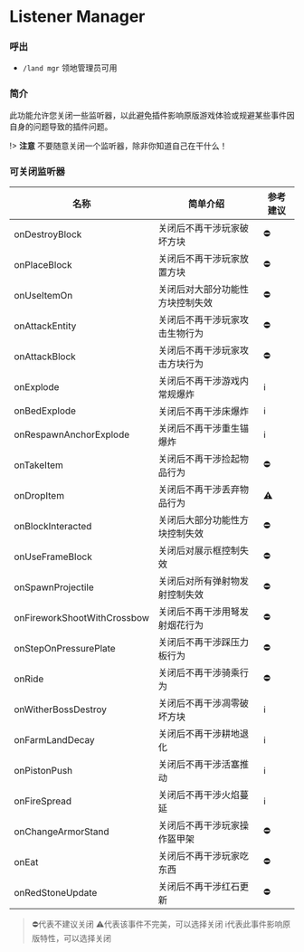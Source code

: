 # Listener Manager

### 呼出
 - `/land mgr` 领地管理员可用

### 简介
此功能允许您关闭一些监听器，以此避免插件影响原版游戏体验或规避某些事件因自身的问题导致的插件问题。

!> **注意** 不要随意关闭一个监听器，除非你知道自己在干什么！

### 可关闭监听器

名称 | 简单介绍 | 参考建议
-|-|-
onDestroyBlock | 关闭后不再干涉玩家破坏方块 | ⛔
onPlaceBlock | 关闭后不再干涉玩家放置方块 | ⛔
onUseItemOn | 关闭后对大部分功能性方块控制失效 | ⛔
onAttackEntity | 关闭后不再干涉玩家攻击生物行为 | ⛔
onAttackBlock | 关闭后不再干涉玩家攻击方块行为 | ⛔
onExplode | 关闭后不再干涉游戏内常规爆炸 | ℹ️
onBedExplode | 关闭后不再干涉床爆炸 | ℹ️
onRespawnAnchorExplode | 关闭后不再干涉重生锚爆炸 | ℹ️
onTakeItem | 关闭后不再干涉捡起物品行为 | ⛔
onDropItem | 关闭后不再干涉丢弃物品行为 | ⚠️
onBlockInteracted | 关闭后大部分功能性方块控制失效 | ⛔
onUseFrameBlock | 关闭后对展示框控制失效 | ⛔
onSpawnProjectile | 关闭后对所有弹射物发射控制失效 | ⛔
onFireworkShootWithCrossbow | 关闭后不再干涉用弩发射烟花行为 | ⛔
onStepOnPressurePlate | 关闭后不再干涉踩压力板行为 | ⛔
onRide | 关闭后不再干涉骑乘行为 | ⛔
onWitherBossDestroy | 关闭后不再干涉凋零破坏方块 | ℹ️
onFarmLandDecay | 关闭后不再干涉耕地退化 | ℹ️
onPistonPush | 关闭后不再干涉活塞推动 | ℹ️
onFireSpread | 关闭后不再干涉火焰蔓延 | ℹ️
onChangeArmorStand | 关闭后不再干涉玩家操作盔甲架 | ⛔
onEat | 关闭后不再干涉玩家吃东西 | ⛔
onRedStoneUpdate | 关闭后不再干涉红石更新 | ⛔

> ⛔代表不建议关闭  ⚠️代表该事件不完美，可以选择关闭  ℹ️代表此事件影响原版特性，可以选择关闭
